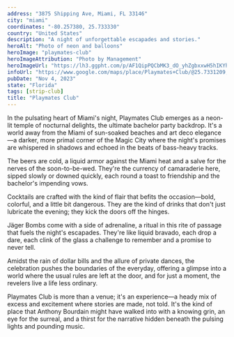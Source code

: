 ```yaml
---
address: "3875 Shipping Ave, Miami, FL 33146"
city: "miami"
coordinates: "-80.257380, 25.733330"
country: "United States"
description: "A night of unforgettable escapades and stories."
heroAlt: "Photo of neon and balloons"
heroImage: "playmates-club"
heroImageAttribution: "Photo by Management"
heroImageUrl: "https://lh3.ggpht.com/p/AF1QipPQCbMK3_dO_yhZgbxxwH5hIKYh0-TTMx_ZWc2q=s1024"
infoUrl: "https://www.google.com/maps/place/Playmates+Club/@25.7331209,-80.2574503,15z/data=!4m17!1m10!3m9!1s0x88d9b7ebcb877677:0xc36e0708f6af841d!2sPlaymates+Club!8m2!3d25.733205!4d-80.2574529!10e5!14m1!1BCgIgAQ!16s%2Fg%2F1tptrd_f!3m5!1s0x88d9b7ebcb877677:0xc36e0708f6af841d!8m2!3d25.733205!4d-80.2574529!16s%2Fg%2F1tptrd_f?entry=ttu"
pubDate: "Nov 4, 2023"
state: "Florida"
tags: [strip-club]
title: "Playmates Club"
---
```


In the pulsating heart of Miami's night, Playmates Club emerges as a neon-lit temple of nocturnal delights, the ultimate bachelor party backdrop. It's a world away from the Miami of sun-soaked beaches and art deco elegance—a darker, more primal corner of the Magic City where the night's promises are whispered in shadows and echoed in the beats of bass-heavy tracks.

The beers are cold, a liquid armor against the Miami heat and a salve for the nerves of the soon-to-be-wed. They're the currency of camaraderie here, sipped slowly or downed quickly, each round a toast to friendship and the bachelor's impending vows.

Cocktails are crafted with the kind of flair that befits the occasion—bold, colorful, and a little bit dangerous. They are the kind of drinks that don't just lubricate the evening; they kick the doors off the hinges.

Jäger Bombs come with a side of adrenaline, a ritual in this rite of passage that fuels the night's escapades. They're like liquid bravado, each drop a dare, each clink of the glass a challenge to remember and a promise to never tell.

Amidst the rain of dollar bills and the allure of private dances, the celebration pushes the boundaries of the everyday, offering a glimpse into a world where the usual rules are left at the door, and for just a moment, the revelers live a life less ordinary.

Playmates Club is more than a venue; it's an experience—a heady mix of excess and excitement where stories are made, not told. It's the kind of place that Anthony Bourdain might have walked into with a knowing grin, an eye for the surreal, and a thirst for the narrative hidden beneath the pulsing lights and pounding music.
